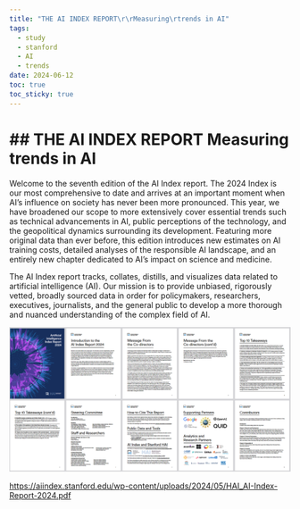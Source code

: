```yaml
---
title: "THE AI INDEX REPORT\r\rMeasuring\rtrends in AI"
tags:
  - study
  - stanford
  - AI
  - trends
date: 2024-06-12
toc: true
toc_sticky: true
---
```


# ## THE AI INDEX REPORT Measuring  trends in AI

Welcome to the seventh edition of the AI Index report. The 2024 Index is our most comprehensive to date and arrives at an important moment when AI’s influence on society has never been more pronounced. This year, we have broadened our scope to more extensively cover essential trends such as technical advancements in AI, public perceptions of the technology, and the geopolitical dynamics surrounding its development. Featuring more original data than ever before, this edition introduces new estimates on AI training costs, detailed analyses of the responsible AI landscape, and an entirely new chapter dedicated to AI’s impact on science and medicine.  
  
The AI Index report tracks, collates, distills, and visualizes data related to artificial intelligence (AI). Our mission is to provide unbiased, rigorously vetted, broadly sourced data in order for policymakers, researchers, executives, journalists, and the general public to develop a more thorough and nuanced understanding of the complex field of AI.

![](../_asset/tmp1718183804131_2024-06-12_image_1.png)

https://aiindex.stanford.edu/wp-content/uploads/2024/05/HAI_AI-Index-Report-2024.pdf
